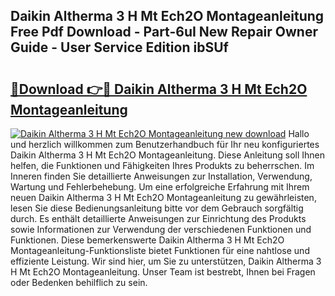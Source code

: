 ## Daikin Altherma 3 H Mt Ech2O Montageanleitung Free Pdf Download - Part-6uI New Repair Owner Guide - User Service Edition ibSUf

# <h2><a href="http://df6n64.blite.top/?on=Daikin+Altherma+3+H+Mt+Ech2O+Montageanleitung">🔗Download 👉🔴 Daikin Altherma 3 H Mt Ech2O Montageanleitung</a></h2>

[![Daikin Altherma 3 H Mt Ech2O Montageanleitung new download](https://i.imgur.com/lujVjoI.png)](http://df6n64.blite.top/?on=Daikin+Altherma+3+H+Mt+Ech2O+Montageanleitung)
Hallo und herzlich willkommen zum Benutzerhandbuch für Ihr neu konfiguriertes Daikin Altherma 3 H Mt Ech2O Montageanleitung. Diese Anleitung soll Ihnen helfen, die Funktionen und Fähigkeiten Ihres Produkts zu beherrschen. Im Inneren finden Sie detaillierte Anweisungen zur Installation, Verwendung, Wartung und Fehlerbehebung. Um eine erfolgreiche Erfahrung mit Ihrem neuen Daikin Altherma 3 H Mt Ech2O Montageanleitung zu gewährleisten, lesen Sie diese Bedienungsanleitung bitte vor dem Gebrauch sorgfältig durch. Es enthält detaillierte Anweisungen zur Einrichtung des Produkts sowie Informationen zur Verwendung der verschiedenen Funktionen und Funktionen. Diese bemerkenswerte Daikin Altherma 3 H Mt Ech2O Montageanleitung-Funktionsliste bietet Funktionen für eine nahtlose und effiziente Leistung. Wir sind hier, um Sie zu unterstützen, Daikin Altherma 3 H Mt Ech2O Montageanleitung. Unser Team ist bestrebt, Ihnen bei Fragen oder Bedenken behilflich zu sein.

